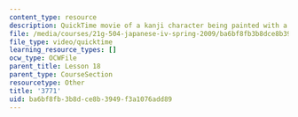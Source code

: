 ```yaml
---
content_type: resource
description: QuickTime movie of a kanji character being painted with a brush.
file: /media/courses/21g-504-japanese-iv-spring-2009/ba6bf8fb3b8dce8b3949f3a1076add89_3771.mov
file_type: video/quicktime
learning_resource_types: []
ocw_type: OCWFile
parent_title: Lesson 18
parent_type: CourseSection
resourcetype: Other
title: '3771'
uid: ba6bf8fb-3b8d-ce8b-3949-f3a1076add89
---
```

